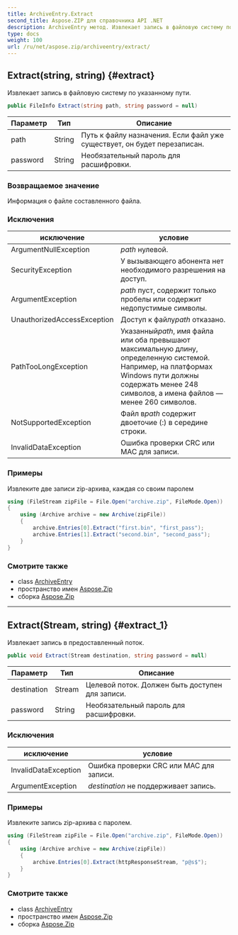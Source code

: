 ```yaml
---
title: ArchiveEntry.Extract
second_title: Aspose.ZIP для справочника API .NET
description: ArchiveEntry метод. Извлекает запись в файловую систему по указанному пути.
type: docs
weight: 100
url: /ru/net/aspose.zip/archiveentry/extract/
---
```

## Extract(string, string) {#extract}

Извлекает запись в файловую систему по указанному пути.

```csharp
public FileInfo Extract(string path, string password = null)
```

| Параметр | Тип | Описание |
| --- | --- | --- |
| path | String | Путь к файлу назначения. Если файл уже существует, он будет перезаписан. |
| password | String | Необязательный пароль для расшифровки. |

### Возвращаемое значение

Информация о файле составленного файла.

### Исключения

| исключение | условие |
| --- | --- |
| ArgumentNullException | *path* нулевой. |
| SecurityException | У вызывающего абонента нет необходимого разрешения на доступ. |
| ArgumentException | *path* пуст, содержит только пробелы или содержит недопустимые символы. |
| UnauthorizedAccessException | Доступ к файлу*path* отказано. |
| PathTooLongException | Указанный*path*, имя файла или оба превышают максимальную длину, определенную системой. Например, на платформах Windows пути должны содержать менее 248 символов, а имена файлов — менее 260 символов. |
| NotSupportedException | Файл в*path* содержит двоеточие (:) в середине строки. |
| InvalidDataException | Ошибка проверки CRC или MAC для записи. |

### Примеры

Извлеките две записи zip-архива, каждая со своим паролем

```csharp
using (FileStream zipFile = File.Open("archive.zip", FileMode.Open))
{
    using (Archive archive = new Archive(zipFile))
    {
        archive.Entries[0].Extract("first.bin", "first_pass");
        archive.Entries[1].Extract("second.bin", "second_pass");
    }
}
```

### Смотрите также

* class [ArchiveEntry](../)
* пространство имен [Aspose.Zip](../../archiveentry/)
* сборка [Aspose.Zip](../../../)

---

## Extract(Stream, string) {#extract_1}

Извлекает запись в предоставленный поток.

```csharp
public void Extract(Stream destination, string password = null)
```

| Параметр | Тип | Описание |
| --- | --- | --- |
| destination | Stream | Целевой поток. Должен быть доступен для записи. |
| password | String | Необязательный пароль для расшифровки. |

### Исключения

| исключение | условие |
| --- | --- |
| InvalidDataException | Ошибка проверки CRC или MAC для записи. |
| ArgumentException | *destination* не поддерживает запись. |

### Примеры

Извлеките запись zip-архива с паролем.

```csharp
using (FileStream zipFile = File.Open("archive.zip", FileMode.Open))
{
    using (Archive archive = new Archive(zipFile))
    {
        archive.Entries[0].Extract(httpResponseStream, "p@s$");
    }
}
```

### Смотрите также

* class [ArchiveEntry](../)
* пространство имен [Aspose.Zip](../../archiveentry/)
* сборка [Aspose.Zip](../../../)


